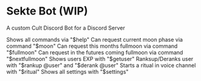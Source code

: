 # Sekte Bot (WIP)
 A custom Cult Discord Bot for a Discord Server

 Shows all commands via "$help"
 Can request current moon phase via command "$moon"
 Can request this months fullmoon via command "$fullmoon"
 Can request in the futures coming fullmoon via command "$nextfullmoon"
 Shows users EXP with "$getuser"
 Ranksup/Deranks user with "$rankup @user" and "$derank @user"
 Starts a ritual in voice channel with "$ritual"
 Shows all settings with "$settings"
 
